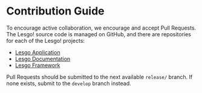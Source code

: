 # Contribution Guide

To encourage active collaboration, we encourage and accept Pull Requests. The Lesgo! source code is managed on GitHub, and there are repositories for each of the Lesgo! projects:

- [Lesgo Application](https://github.com/reflex-media/lesgo)
- [Lesgo Documentation](https://github.com/reflex-media/lesgo-docs)
- [Lesgo Framework](https://github.com/reflex-media/lesgo-framework)

Pull Requests should be submitted to the next available `release/` branch. If none exists, submit to the `develop` branch instead.
